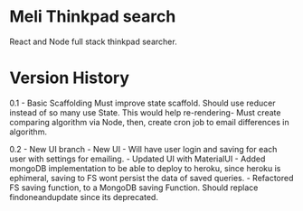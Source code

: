 # Meli Thinkpad search


React and Node full stack thinkpad searcher.











# Version History

0.1 - Basic Scaffolding
    Must improve state scaffold. Should use reducer instead of so many use State. This would help re-rendering-
    Must create comparing algorithm via Node, then, create cron job to email differences in algorithm.

0.2 - New UI branch - New UI - Will have user login and saving for each user with settings for emailing.
    - Updated UI with MaterialUI 
    - Added mongoDB implementation to be able to deploy to heroku, since heroku is ephimeral, saving to FS wont persist the data of saved queries. 
    - Refactored FS saving function, to a MongoDB saving Function.
    Should replace findoneandupdate since its deprecated.
    